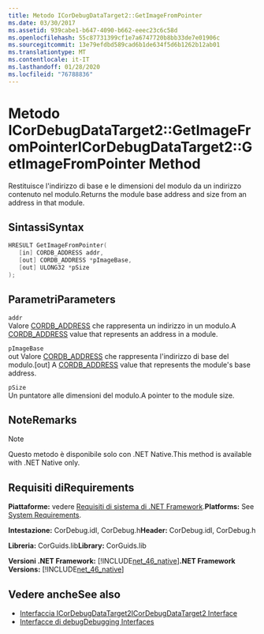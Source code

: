 ```yaml
---
title: Metodo ICorDebugDataTarget2::GetImageFromPointer
ms.date: 03/30/2017
ms.assetid: 939cabe1-b647-4090-b662-eeec23c6c58d
ms.openlocfilehash: 55c87731399cf1e7a6747720b8bb33de7e01906c
ms.sourcegitcommit: 13e79efdbd589cad6b1de634f5d6b1262b12ab01
ms.translationtype: MT
ms.contentlocale: it-IT
ms.lasthandoff: 01/28/2020
ms.locfileid: "76788836"
---
```

# <a name="icordebugdatatarget2getimagefrompointer-method"></a><span data-ttu-id="c420b-102">Metodo ICorDebugDataTarget2::GetImageFromPointer</span><span class="sxs-lookup"><span data-stu-id="c420b-102">ICorDebugDataTarget2::GetImageFromPointer Method</span></span>
<span data-ttu-id="c420b-103">Restituisce l'indirizzo di base e le dimensioni del modulo da un indirizzo contenuto nel modulo.</span><span class="sxs-lookup"><span data-stu-id="c420b-103">Returns the module base address and size from an address in that module.</span></span>  
  
## <a name="syntax"></a><span data-ttu-id="c420b-104">Sintassi</span><span class="sxs-lookup"><span data-stu-id="c420b-104">Syntax</span></span>  
  
```cpp  
HRESULT GetImageFromPointer(  
   [in] CORDB_ADDRESS addr,   
   [out] CORDB_ADDRESS *pImageBase,   
   [out] ULONG32 *pSize  
);  
```  
  
## <a name="parameters"></a><span data-ttu-id="c420b-105">Parametri</span><span class="sxs-lookup"><span data-stu-id="c420b-105">Parameters</span></span>  
 `addr`  
 <span data-ttu-id="c420b-106">Valore [CORDB_ADDRESS](../../../../docs/framework/unmanaged-api/common-data-types-unmanaged-api-reference.md) che rappresenta un indirizzo in un modulo.</span><span class="sxs-lookup"><span data-stu-id="c420b-106">A [CORDB_ADDRESS](../../../../docs/framework/unmanaged-api/common-data-types-unmanaged-api-reference.md) value that represents an address in a module.</span></span>  
  
 `pImageBase`  
 <span data-ttu-id="c420b-107">out Valore [CORDB_ADDRESS](../../../../docs/framework/unmanaged-api/common-data-types-unmanaged-api-reference.md) che rappresenta l'indirizzo di base del modulo.</span><span class="sxs-lookup"><span data-stu-id="c420b-107">[out] A [CORDB_ADDRESS](../../../../docs/framework/unmanaged-api/common-data-types-unmanaged-api-reference.md) value that represents the module's base address.</span></span>  
  
 `pSize`  
 <span data-ttu-id="c420b-108">Un puntatore alle dimensioni del modulo.</span><span class="sxs-lookup"><span data-stu-id="c420b-108">A pointer to the module size.</span></span>  
  
## <a name="remarks"></a><span data-ttu-id="c420b-109">Note</span><span class="sxs-lookup"><span data-stu-id="c420b-109">Remarks</span></span>  
  
> [!NOTE]
> <span data-ttu-id="c420b-110">Questo metodo è disponibile solo con .NET Native.</span><span class="sxs-lookup"><span data-stu-id="c420b-110">This method is available with .NET Native only.</span></span>  
  
## <a name="requirements"></a><span data-ttu-id="c420b-111">Requisiti di</span><span class="sxs-lookup"><span data-stu-id="c420b-111">Requirements</span></span>  
 <span data-ttu-id="c420b-112">**Piattaforme:** vedere [Requisiti di sistema di .NET Framework](../../../../docs/framework/get-started/system-requirements.md).</span><span class="sxs-lookup"><span data-stu-id="c420b-112">**Platforms:** See [System Requirements](../../../../docs/framework/get-started/system-requirements.md).</span></span>  
  
 <span data-ttu-id="c420b-113">**Intestazione:** CorDebug.idl, CorDebug.h</span><span class="sxs-lookup"><span data-stu-id="c420b-113">**Header:** CorDebug.idl, CorDebug.h</span></span>  
  
 <span data-ttu-id="c420b-114">**Libreria:** CorGuids.lib</span><span class="sxs-lookup"><span data-stu-id="c420b-114">**Library:** CorGuids.lib</span></span>  
  
 <span data-ttu-id="c420b-115">**Versioni .NET Framework:** [!INCLUDE[net_46_native](../../../../includes/net-46-native-md.md)]</span><span class="sxs-lookup"><span data-stu-id="c420b-115">**.NET Framework Versions:** [!INCLUDE[net_46_native](../../../../includes/net-46-native-md.md)]</span></span>  
  
## <a name="see-also"></a><span data-ttu-id="c420b-116">Vedere anche</span><span class="sxs-lookup"><span data-stu-id="c420b-116">See also</span></span>

- [<span data-ttu-id="c420b-117">Interfaccia ICorDebugDataTarget2</span><span class="sxs-lookup"><span data-stu-id="c420b-117">ICorDebugDataTarget2 Interface</span></span>](icordebugdatatarget2-interface.md)
- [<span data-ttu-id="c420b-118">Interfacce di debug</span><span class="sxs-lookup"><span data-stu-id="c420b-118">Debugging Interfaces</span></span>](debugging-interfaces.md)
